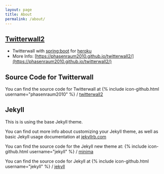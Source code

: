 ```yaml
---
layout: page
title: About
permalink: /about/
---
```


## [Twitterwall2]( https://github.com/phasenraum2010/twitterwall2 )

+ Twitterwall with [spring:boot]( https://projects.spring.io/spring-boot/ ) for [heroku]( https://heroku.com )
+ More Info: [https://phasenraum2010.github.io/twitterwall2/](https://phasenraum2010.github.io/twitterwall2/)


## Source Code for Twitterwall

You can find the source code for Twitterwall at
{% include icon-github.html username="phasenraum2010" %} /
[twitterwall2](https://github.com/phasenraum2010/twitterwall2)


## Jekyll

This is is using the base Jekyll theme. 

You can find out more info about customizing your Jekyll theme, as well as basic Jekyll usage documentation at [jekyllrb.com](https://jekyllrb.com/)

You can find the source code for the Jekyll new theme at:
{% include icon-github.html username="jekyll" %} /
[minima](https://github.com/jekyll/minima)

You can find the source code for Jekyll at
{% include icon-github.html username="jekyll" %} /
[jekyll](https://github.com/jekyll/jekyll)
